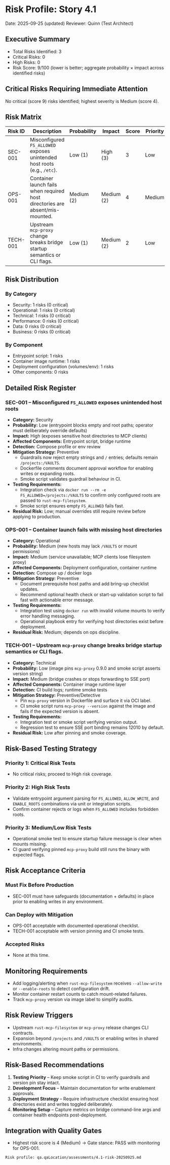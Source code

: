 # Risk Profile: Story 4.1

Date: 2025-09-25 (updated)
Reviewer: Quinn (Test Architect)

## Executive Summary

- Total Risks Identified: 3
- Critical Risks: 0
- High Risks: 0
- Risk Score: 9/100 (lower is better; aggregate probability × impact across identified risks)

## Critical Risks Requiring Immediate Attention

No critical (score 9) risks identified; highest severity is Medium (score 4).

## Risk Matrix

| Risk ID   | Description                                                                 | Probability | Impact | Score | Priority |
| --------- | --------------------------------------------------------------------------- | ----------- | ------ | ----- | -------- |
| SEC-001   | Misconfigured `FS_ALLOWED` exposes unintended host roots (e.g., `/etc`).     | Low (1)     | High (3) | 3   | Low |
| OPS-001   | Container launch fails when required host directories are absent/mis-mounted. | Medium (2) | Medium (2) | 4 | Medium |
| TECH-001  | Upstream `mcp-proxy` change breaks bridge startup semantics or CLI flags.    | Low (1)     | Medium (2) | 2 | Low |

## Risk Distribution

### By Category

- Security: 1 risks (0 critical)
- Operational: 1 risks (0 critical)
- Technical: 1 risks (0 critical)
- Performance: 0 risks (0 critical)
- Data: 0 risks (0 critical)
- Business: 0 risks (0 critical)

### By Component

- Entrypoint script: 1 risks
- Container image runtime: 1 risks
- Deployment configuration (volumes/env): 1 risks
- Other components: 0 risks

## Detailed Risk Register

### SEC-001 – Misconfigured `FS_ALLOWED` exposes unintended host roots
- **Category:** Security
- **Probability:** Low (entrypoint blocks empty and root paths; operator must deliberately override defaults)
- **Impact:** High (exposes sensitive host directories to MCP clients)
- **Affected Components:** Entrypoint script, bridge runtime
- **Detection:** Compose profile or env review
- **Mitigation Strategy:** Preventive
  - Guardrails now reject empty strings and `/` entries; defaults remain `/projects:/VAULTS`.
  - Dockerfile comments document approval workflow for enabling writes or expanding roots.
  - Smoke script validates guardrail behaviour in CI.
- **Testing Requirements:**
  - Integration check via `docker run --rm -e FS_ALLOWED=/projects:/VAULTS` to confirm only configured roots are passed to `rust-mcp-filesystem`.
  - Smoke script ensures empty `FS_ALLOWED` fails fast.
- **Residual Risk:** Low; manual overrides still require review before applying to production.

### OPS-001 – Container launch fails with missing host directories
- **Category:** Operational
- **Probability:** Medium (new hosts may lack `/VAULTS` or mount permissions)
- **Impact:** Medium (service unavailable; MCP clients lose filesystem proxy)
- **Affected Components:** Deployment configuration, container runtime
- **Detection:** Compose up / docker logs
- **Mitigation Strategy:** Preventive
  - Document prerequisite host paths and add bring-up checklist updates.
  - Recommend optional health check or start-up validation script to fail fast with actionable error message.
- **Testing Requirements:**
  - Integration test using `docker run` with invalid volume mounts to verify error handling messaging.
  - Operational playbook entry for verifying host directories exist before deployment.
- **Residual Risk:** Medium; depends on ops discipline.

### TECH-001 – Upstream `mcp-proxy` change breaks bridge startup semantics or CLI flags.
- **Category:** Technical
- **Probability:** Low (image pins `mcp-proxy` 0.9.0 and smoke script asserts version string)
- **Impact:** Medium (bridge crashes or stops forwarding to SSE port)
- **Affected Components:** Container image runtime layer
- **Detection:** CI build logs; runtime smoke tests
- **Mitigation Strategy:** Preventive/Detective
  - Pin `mcp-proxy` version in Dockerfile and surface it via OCI label.
  - CI smoke script runs `mcp-proxy --version` against the image and fails if the expected version is absent.
- **Testing Requirements:**
  - Integration test or smoke script verifying version output.
  - Regression test to ensure SSE port binding remains 12010 by default.
- **Residual Risk:** Low after pinning and smoke coverage.

## Risk-Based Testing Strategy

### Priority 1: Critical Risk Tests

- No critical risks; proceed to High risk coverage.

### Priority 2: High Risk Tests

- Validate entrypoint argument parsing for `FS_ALLOWED`, `ALLOW_WRITE`, and `ENABLE_ROOTS` combinations via unit or integration scripts.
- Confirm container rejects or logs when `FS_ALLOWED` includes forbidden roots.

### Priority 3: Medium/Low Risk Tests

- Operational smoke test to ensure startup failure message is clear when mounts missing.
- CI guard verifying pinned `mcp-proxy` build still runs the binary with expected flags.

## Risk Acceptance Criteria

### Must Fix Before Production

- SEC-001 must have safeguards (documentation + defaults) in place prior to enabling writes in any environment.

### Can Deploy with Mitigation

- OPS-001 acceptable with documented operational checklist.
- TECH-001 acceptable with version pinning and CI smoke tests.

### Accepted Risks

- None at this time.

## Monitoring Requirements

- Add logging/alerting when `rust-mcp-filesystem` receives `--allow-write` or `--enable-roots` to detect configuration drift.
- Monitor container restart counts to catch mount-related failures.
- Track `mcp-proxy` version via image label to simplify audits.

## Risk Review Triggers

- Upstream `rust-mcp-filesystem` or `mcp-proxy` release changes CLI contracts.
- Expansion beyond `/projects` and `/VAULTS` or enabling writes in shared environments.
- Infra changes altering mount paths or permissions.

## Risk-Based Recommendations

1. **Testing Priority** – Keep smoke script in CI to verify guardrails and version pin stay intact.
2. **Development Focus** – Maintain documentation for write enablement approvals.
3. **Deployment Strategy** – Require infrastructure checklist ensuring host directories exist and writes toggled deliberately.
4. **Monitoring Setup** – Capture metrics on bridge command-line args and container health endpoints post-deployment.

## Integration with Quality Gates

- Highest risk score is 4 (Medium) → Gate stance: PASS with monitoring for OPS-001.

```
Risk profile: qa.qaLocation/assessments/4.1-risk-20250925.md
```

